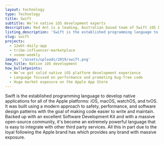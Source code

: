 ```yaml
---
layout: technology
type: Technology
title: Swift
subtitle: We’re native iOS development experts
description: Red Ant is a leading, Australian based team of Swift iOS Developers. We’ve worked with multiple companies and startups to build out their native Swift iOS apps.
listing_description: 'Swift is the established programming language to develop native applications for all of the Apple platforms: iOS, macOS, watchOS, and tvOS. It was built using a modern approach to safety, performance, and software design patterns with the goal of making code easier to write and maintain.'
slug: swift
projects:
  - 12wbt-daily-app
  - tribe-influencer-marketplace
  - voome-weekly
image: '/assets/uploads/2019/swift.png'
how_title: Native iOS development
how_bulletpoints:
  - We’ve got solid native iOS platform development experience
  - Language focused on performance and promoting bug-free code
  - Huge market exposure on the Apple App Store
---
```


Swift is the established programming language to develop native applications for all of the Apple platforms: iOS, macOS, watchOS, and tvOS. It was built using a modern approach to safety, performance, and software design patterns with the goal of making code easier to write and maintain.
Backed up with an excellent Software Development Kit and with a massive open-source community, it's become an extremely powerful language that is easy to integrate with other third party services. All this in part due to the loyal following the Apple brand has which provides any brand with massive exposure.
